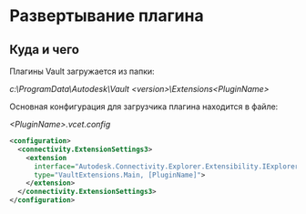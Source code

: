 # Развертывание плагина

## Куда и чего

Плагины Vault загружается из папки:

_c:\ProgramData\Autodesk\Vault \<version>\Extensions\<PluginName>_

Основная конфигурация для загрузчика плагина находится в файле: 

_\<PluginName>.vcet.config_

```xml
<configuration>
  <connectivity.ExtensionSettings3>
    <extension
      interface="Autodesk.Connectivity.Explorer.Extensibility.IExplorerExtension, Autodesk.Connectivity.Explorer.Extensibility, Version=[version].0.0.0, Culture=neutral, PublicKeyToken=aa20f34aedd220e1"
      type="VaultExtensions.Main, [PluginName]">
    </extension>
  </connectivity.ExtensionSettings3>
</configuration>
```